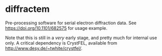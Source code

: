 # diffractem

Pre-processing software for serial electron diffraction data.
See https://doi.org/10.1101/682575 for usage example.

Note that this is still in a _very_ early stage, and pretty much for internal use only. 
A critical dependency is CrystFEL, available from http://www.desy.de/~twhite/crystfel/.

